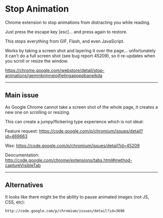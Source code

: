 
# Stop Animation

Chrome extension to stop animations from distracting you while reading.

Just press the escape key [esc]... and press again to restore.

This stops everything from GIF, Flash, and even JavaScript.

Works by taking a screen shot and layering it over the page... unfortunately it can't do a full screen shot (see bug report 45209), so it re-updates when you scroll or resize the window.

https://chrome.google.com/webstore/detail/stop-animations/gemmknjnneiojfjelmgappppbaneikda

---

## Main issue

As Google Chrome cannot take a screen shot of the whole page, it creates a new one on scrolling or resizing.

This can create a jumpy/flickering type experience which is not ideal:

Feature request:
	https://code.google.com/p/chromium/issues/detail?id=469663

Was:
	https://code.google.com/p/chromium/issues/detail?id=45209

Deocumentation:
	http://code.google.com/chrome/extensions/tabs.html#method-captureVisibleTab

---

## Alternatives

It looks like there might be the ability to pause animated images (not JS, CSS, etc):

	http://code.google.com/p/chromium/issues/detail?id=3690
